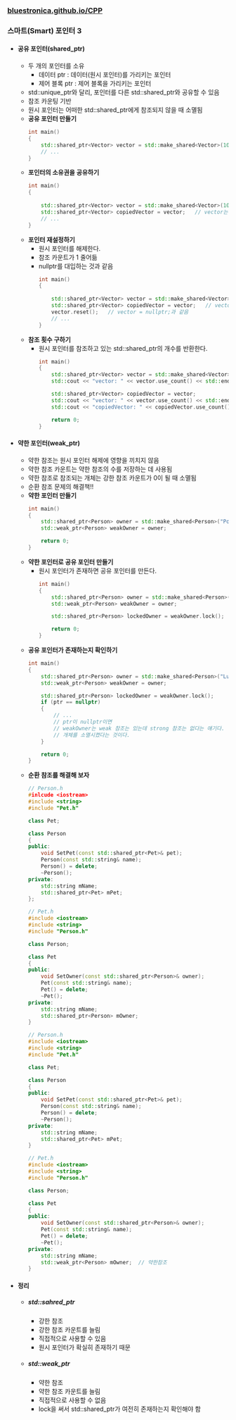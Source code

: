 ### [bluestronica.github.io/CPP](https://bluestronica.github.io/CPP)

### 스마트(Smart) 포인터 3
- #### 공유 포인터(shared_ptr)
    - 두 개의 포인터를 소유
        - 데이터 ptr : 데이터(원시 포인터)를 가리키는 포인터
        - 제어 블록 ptr : 제어 블록을 가리키는 포인터
    - std::unique_ptr와 달리, 포인터를 다른 std::shared_ptr와 공유할 수 있음
    - 참조 카운팅 기반
    - 원시 포인터는 어떠한 std::shared_ptr에게 참조되지 않을 때 소멸됨
    - **공유 포인터 만들기**
        ```c++
        int main()
        {
            std::shared_ptr<Vector> vector = std::make_shared<Vector>(10.f, 30.f);
            // ...
        }            
        ```
    - **포인터의 소유권을 공유하기**
        ```c++
        int main()
        {
            
            std::shared_ptr<Vector> vector = std::make_shared<Vector>(10.f, 30.f);
            std::shared_ptr<Vector> copiedVector = vector;   // vector는 공유 포인터
            // ...
        }            
        ```
    - **포인터 재설정하기**
        - 원시 포인터를 해제한다.
        - 참조 카운트가 1 줄어듦
        - nullptr를 대입하는 것과 같음
            ```c++
            int main()
            {
                
                std::shared_ptr<Vector> vector = std::make_shared<Vector>(10.f, 30.f);
                std::shared_ptr<Vector> copiedVector = vector;   // vector는 공유 포인터
                vector.reset();   // vector = nullptr;과 같음
                // ...
            }            
            ```
    - **참조 횟수 구하기**
        - 원시 포인터를 참조하고 있는 std::shared_ptr의 개수를 반환한다.
            ```c++
            int main()
            {
                std::shared_ptr<Vector> vector = std::make_shared<Vector>(10.f, 30.f);
                std::cout << "vector: " << vector.use_count() << std::endl;

                std::shared_ptr<Vector> copiedVector = vector;
                std::cout << "vector: " << vector.use_count() << std::endl;
                std::cout << "copiedVector: " << copiedVector.use_count() << std::endl;

                return 0;
            }
            ```

- #### 약한 포인터(weak_ptr)
    - 약한 참조는 원시 포인터 해제에 영향을 끼치지 않음
    - 약한 참조 카운트는 약한 참조의 수를 저장하는 데 사용됨
    - 약한 참조로 참조되는 개체는 강한 참조 카운트가 0이 될 때 소멸됨
    - 순환 참조 문제의 해결책!!
    - **약한 포인터 만들기**
        ```c++
        int main()
        {
            std::shared_ptr<Person> owner = std::make_shared<Person>("Pope");
            std::weak_ptr<Person> weakOwner = owner;

            return 0;
        }
        ```
    - **약한 포인터로 공유 포인터 만들기**
        - 원시 포인터가 존재하면 공유 포인터를 만든다.
            ```c++
            int main()
            {
                std::shared_ptr<Person> owner = std::make_shared<Person>("Lulu");
                std::weak_ptr<Person> weakOwner = owner;

                std::shared_ptr<Person> lockedOwner = weakOwner.lock();

                return 0;
            }
            ```
    - **공유 포인터가 존재하는지 확인하기**
        ```c++
        int main()
        {
            std::shared_ptr<Person> owner = std::make_shared<Person>("Lulu");
            std::weak_ptr<Person> weakOwner = owner;

            std::shared_ptr<Person> lockedOwner = weakOwner.lock();
            if (ptr == nullptr)
            {
                // ...
                // ptr이 nullptr이면 
                // weakOwner는 weak 참조는 있는데 strong 참조는 없다는 얘기다.
                // 개체를 소멸시켰다는 것이다.
            }

            return 0;
        }
        ```
    - **순환 참조를 해결해 보자**
        ```c++
        // Person.h
        #inlcude <iostream>
        #include <string>
        #include "Pet.h"

        class Pet;

        class Person
        {
        public:
            void SetPet(const std::shared_ptr<Pet>& pet);
            Person(const std::string& name);
            Person() = delete;
            ~Person();
        private:
            std::string mName;
            std::shared_ptr<Pet> mPet;
        };
        ```
        ```c++
        // Pet.h
        #include <iostream>
        #include <string>
        #include "Person.h"

        class Person;

        class Pet
        {
        public:
            void SetOwner(const std::shared_ptr<Person>& owner);
            Pet(const std::string& name);
            Pet() = delete;
            ~Pet();
        private:
            std::string mName;
            std::shared_ptr<Person> mOwner;
        }
        ```
        ```c++
        // Person.h
        #include <iostream>
        #include <string>
        #include "Pet.h"

        class Pet;

        class Person
        {
        public:
            void SetPet(const std::shared_ptr<Pet>& pet);
            Person(const std::string& name);
            Person() = delete;
            ~Person();
        private:
            std::string mName;
            std::shared_ptr<Pet> mPet;
        }
        ```
        ```c++
        // Pet.h
        #include <iostream>
        #include <string>
        #include "Person.h"

        class Person;

        class Pet
        {
        public:
            void SetOwner(const std::shared_ptr<Person>& owner);
            Pet(const std::string& name);
            Pet() = delete;
            ~Pet();
        private:
            std::string mName;
            std::weak_ptr<Person> mOwner;  // 약한참조
        }
        ```

- #### 정리
    - ##### std::sahred_ptr
        - 강한 참조
        - 강한 참조 카운트를 늘림
        - 직접적으로 사용할 수 있음
        - 원시 포인터가 확실히 존재하기 때문
    - ##### std::weak_ptr
        - 약한 참조
        - 약한 참조 카운트를 늘림
        - 직접적으로 사용할 수 없음
        - lock을 써서 std::shared_ptr가 여전히 존재하는지 확인해야 함

